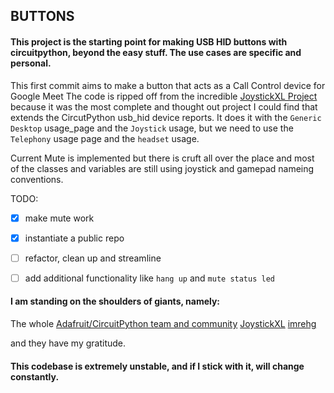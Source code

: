 ## BUTTONS
#### This project is the starting point for making USB HID buttons with circuitpython, beyond the easy stuff. The use cases are specific and personal.

This first commit aims to make a button that acts as a Call Control device for Google Meet
The code is ripped off from the incredible [JoystickXL Project](https://github.com/fasteddy516/CircuitPython_JoystickXL) because it was the most complete and thought out project I could find that extends the CircutPython usb_hid device reports. It does it with the `Generic Desktop` usage_page and the `Joystick` usage, but we need to use the `Telephony` usage page and the `headset` usage.

Current Mute is implemented but there is cruft all over the place and most of the classes and variables are still using joystick and gamepad nameing conventions. 

TODO:
- [x] make mute work
- [x] instantiate a public repo
- [ ] refactor, clean up and streamline
- [ ] add additional functionality like `hang up` and `mute status led`


#### I am standing on the shoulders of giants, namely:

The whole [Adafruit/CircuitPython team and community](https://circuitpython.org/)
[JoystickXL](https://github.com/fasteddy516/CircuitPython_JoystickXL/blob/main/joystick_xl/hid.py)
[imrehg](https://github.com/imrehg/arduino-usb-phone-hid)

and they have my gratitude.

#### This codebase is extremely unstable, and if I stick with it, will change constantly. 
